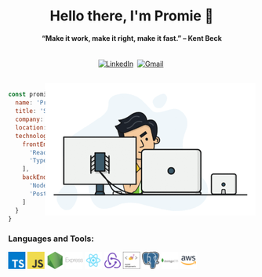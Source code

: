 <p>
  <h1 align="center"><b>Hello there, I'm Promie 👋</b></h1>
</p>
<p>
  <h4 align="center"><b>“Make it work, make it right, make it fast.” – Kent Beck</b></h4>
</p>

<p align="center">
<br>
<a href="https://www.linkedin.com/in/%F0%9F%A7%91%F0%9F%8F%BB%E2%80%8D%F0%9F%92%BB-promie-yutasane-635a741b8/"><img src="https://img.shields.io/badge/linkedin-%230077B5.svg?&style=for-the-badge&logo=linkedin&logoColor=white" alt="LinkedIn" /></a>&nbsp;
<a href="mailto:promie.yutasane@gmail.com?subject=Hi%20Promie"><img src="https://img.shields.io/badge/gmail-%23D14836.svg?&style=for-the-badge&logo=gmail&logoColor=white" alt="Gmail"/></a>&nbsp;
</p>

<br>

<img align="right" height="270px" alt="GIF" src="https://github.com/promie/promie/blob/main/developer.gif" />

```js
const promie: IPromie = {
  name: 'Promie Yutasane',
  title: 'Software Engineer',
  company: 'Nine',
  location: 'North Sydney, Australia',
  technologies: {
    frontEnd: [
      'React','React Native', 'Redux', 
      'TypeScript','Styled Components'
    ],
    backEnd: [
      'Nodejs', 'Express', 'TypeScript', 
      'Postgres', 'MongoDB', 'AWS'
    ]
  }
}
```

### Languages and Tools:
<div>
<img height="35" src="https://raw.githubusercontent.com/github/explore/80688e429a7d4ef2fca1e82350fe8e3517d3494d/topics/typescript/typescript.png">
<img height="35" src="https://raw.githubusercontent.com/github/explore/80688e429a7d4ef2fca1e82350fe8e3517d3494d/topics/javascript/javascript.png">
<img height="35" src="https://raw.githubusercontent.com/github/explore/80688e429a7d4ef2fca1e82350fe8e3517d3494d/topics/nodejs/nodejs.png">
<img height="35" src="https://raw.githubusercontent.com/github/explore/80688e429a7d4ef2fca1e82350fe8e3517d3494d/topics/express/express.png">
<img height="35" src="https://raw.githubusercontent.com/github/explore/80688e429a7d4ef2fca1e82350fe8e3517d3494d/topics/react/react.png">
<img height="35" src="https://raw.githubusercontent.com/github/explore/80688e429a7d4ef2fca1e82350fe8e3517d3494d/topics/redux/redux.png">
<img height="35" src="https://raw.githubusercontent.com/github/explore/80688e429a7d4ef2fca1e82350fe8e3517d3494d/topics/styled-components/styled-components.png">
<img height="35" src="https://raw.githubusercontent.com/github/explore/80688e429a7d4ef2fca1e82350fe8e3517d3494d/topics/postgresql/postgresql.png">
<img height="35" src="https://raw.githubusercontent.com/github/explore/80688e429a7d4ef2fca1e82350fe8e3517d3494d/topics/mongodb/mongodb.png">
<img height="35" src="https://raw.githubusercontent.com/github/explore/80688e429a7d4ef2fca1e82350fe8e3517d3494d/topics/aws/aws.png">
</div>

